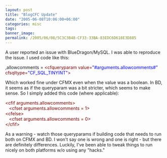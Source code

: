 ```yaml
---
layout: post
title: "BlogCFC Update"
date: "2005-06-08T10:06:00+06:00"
categories: misc 
tags: 
banner_image: 
permalink: /2005/06/08/5C3C3B48-CF33-33BA-83EDC6D618E3D885
---
```


A user reported an issue with BlueDragon/MySQL. I was able to reproduce the issue. I used code like this:

<div class="code">,allowcomments = <FONT COLOR=MAROON>&lt;cfqueryparam value=<FONT COLOR=BLUE>"#arguments.allowcomments#"</FONT> cfsqltype=<FONT COLOR=BLUE>"CF_SQL_TINYINT"</FONT>&gt;</FONT></div>

Which worked fine under CFMX even when the value was a boolean. In BD, it seems as if the queryparam was a bit stricter, which seems to make sense. So I simply added this code (where applicable):

<div class="code"><FONT COLOR=MAROON>&lt;cfif arguments.allowcomments&gt;</FONT><br>
&nbsp;&nbsp;&nbsp;<FONT COLOR=MAROON>&lt;cfset arguments.allowcomments = 1&gt;</FONT><br>
<FONT COLOR=MAROON>&lt;cfelse&gt;</FONT><br>
&nbsp;&nbsp;&nbsp;<FONT COLOR=MAROON>&lt;cfset arguments.allowcomments = 0&gt;</FONT><br>
<FONT COLOR=MAROON>&lt;/cfif&gt;</FONT></div>

As a warning - watch those queryparams if building code that needs to run both on CFMX and BD. I won't say one is wrong and one is right - but there are definitely differences. Luckily, I've been able to tweak things to run nicely on both platforms w/o using any "hacks."